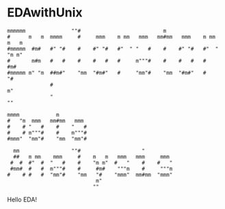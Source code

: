 EDAwithUnix
===========

    mmmmmm               ""#                           m                        
    #      m   m  mmmm     #     mmm    m mm   mmm   mm#mm   mmm    m mm  m   m 
    #mmmmm  #m#   #" "#    #    #" "#   #"  " "   #    #    #" "#   #"  " "m m" 
    #       m#m   #   #    #    #   #   #     m"""#    #    #   #   #      #m#  
    #mmmmm m" "m  ##m#"    "mm  "#m#"   #     "mm"#    "mm  "#m#"   #      "#   
                  #                                                        m"   
                  "                                                       ""
              
    mmmm            m          
    #   "m  mmm   mm#mm   mmm  
    #    # "   #    #    "   # 
    #    # m"""#    #    m"""# 
    #mmm"  "mm"#    "mm  "mm"# 

      mm                 ""#                    "          
      ##   m mm    mmm     #    m   m   mmm   mmm     mmm  
     #  #  #"  #  "   #    #    "m m"  #   "    #    #   " 
     #mm#  #   #  m"""#    #     #m#    """m    #     """m 
    #    # #   #  "mm"#    "mm   "#    "mmm"  mm#mm  "mmm" 
                                 m"                        
                                ""            
Hello EDA!
